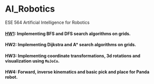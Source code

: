# AI_Robotics
ESE 564 Artificial Intelligence for Robotics

#### [HW1](HW1): Implementing BFS and DFS search algorithms on grids.
#### HW2: Implementing Dijkstra and A* search algorithms on grids.
#### HW3: Implementing coordinate transformations, 3d rotations and visualization using `MuJoCo`.
#### HW4: Forward, inverse kinematics and basic pick and place for Panda robot.
